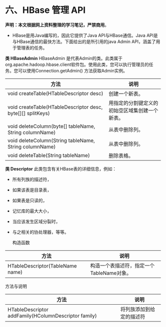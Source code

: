 # 六、HBase 管理 API 

**声明：本文根据网上资料整理的学习笔记，严禁商用**。

- HBase是用Java编写的，因此它提供了Java API与HBase通信。Java      API是与HBase通信的最快方法。下面给出的是所引用的java Admin API，涵盖了用于管理表的任务。

 **类 HBaseAdmin**
           HBaseAdmin      是代表Admin的类。此类属于org.apache.hadoop.hbase.client软件包。使用此类，您可以执行管理员的任务。您可以使用Connection.getAdmin()      方法获取Admin实例。

| 方法                                                         | 说明                                           |
| ------------------------------------------------------------ | ---------------------------------------------- |
| void   createTable(HTableDescriptor desc)                    | 创建一个新表。                                 |
| void   createTable(HTableDescriptor desc, byte[][] splitKeys) | 用指定的分割键定义的初始空区域集创建一个新表。 |
| void deleteColumn(byte[]   tableName, String columnName)     | 从表中删除列。                                 |
| void deleteColumn(String   tableName, String columnName)     | 从表中删除列。                                 |
| void deleteTable(String   tableName)                         | 删除表格。                                     |

   **类 Descriptor**
           此类包含有关HBase表的详细信息，例如：

- 所有列族的描述符，

- 如果该表是目录表，

- 如果表是只读的，

- 记忆库的最大大小，

- 当应该发生区域分裂时，

- 与之相关的协处理器，等等。

  构造函数

| 方法                               | 说明                                      |
| ---------------------------------- | ----------------------------------------- |
| HTableDescriptor(TableName   name) | 构造一个表描述符，指定一个TableName对象。 |

方法与说明

| 方法                                                   | 说明                     |
| ------------------------------------------------------ | ------------------------ |
| HTableDescriptor   addFamily(HColumnDescriptor family) | 将列族添加到给定的描述符 |